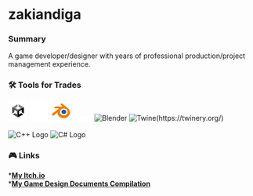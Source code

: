 # zakiandiga
 
### Summary
A game developer/designer with years of professional production/project management experience.

### :hammer_and_wrench: Tools for Trades
<div>
  <img src="Icons/U_ProfileIcon_Positive_500x500.png" title="Unity" alt="Unity" width="40" height="40"/>
  <img src="Icons/UE_Logo_icon-only_white.png" title="Unreal" alt="Unreal" width="40" height="40"/>
  <img src="Icons/blender_icon_64x64.png" title="Blender" alt="Blender" width="40" height="40"/>
  <img style="vertical-align:middle" src="Icons/FMOD Logo White - Black Background.png" title="FMOD" alt="FMOD" width="40"/>
  <img src="https://user-images.githubusercontent.com/25181517/192108372-f71d70ac-7ae6-4c0d-8395-51d8870c2ef0.png" title="Blender" alt="Blender" width="40" height="40"/>
  <img src="https://github.com/klembot/twinejs/blob/9839c7a19b2f543f41c0c71e7577e8171635ce56/icons/logo.svg" title="Twine" alt="Twine" width="40" height="40"/>(https://twinery.org/)

  
  

</div><br>

<div>
  <img src="https://user-images.githubusercontent.com/25181517/192106073-90fffafe-3562-4ff9-a37e-c77a2da0ff58.png" title="C++ Logo"alt="C++ Logo" width="40"/>
  <img src="https://user-images.githubusercontent.com/25181517/121405384-444d7300-c95d-11eb-959f-913020d3bf90.png" title="C# Logo" alt="C# Logo" width="40"/> 
</div>

### :video_game: Links

*[**My Itch.io**](https://static.itch.io/images/logo-white-new.svg) <br>
*[**My Game Design Documents Compilation**](https://app.milanote.com/1Nl8651I9p2Uda?p=VXErRkFthAc) <br>
